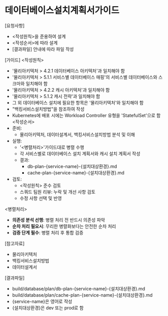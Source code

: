 # 데이터베이스설치계획서가이드 

[요청사항]  
- <작성원칙>을 준용하여 설계
- <작성순서>에 따라 설계
- [결과파일] 안내에 따라 파일 작성 

[가이드]
<작성원칙>
- '물리아키텍처 > 4.2.1 데이터베이스 아키텍처'과 일치해야 함
- '물리아키텍처 > 5.1.1 서비스별 데이터베이스 매핑'의 서비스별 데이터베이스와 스크마와 일치해야 함 
- '물리아키텍처 > 4.2.2 캐시 아키텍처'과 일치해야 함  
- '물리아키텍처 > 5.1.2 캐시 전략'과 일치해야 함  
- 그 외 데이터베이스 설치에 필요한 항목은 '물리아키텍처'와 일치해야 함  
- "백킹서비스설치방법"을 참조하여 작성  
- Kubernetes에 배포 시에는 Workload Controller 유형을 'StatefulSet'으로 함   
<작성순서>
- 준비:
  - 물리아키텍처, 데이터설계서, 백킹서비스설치방법 분석 및 이해 
- 실행:  
  - '<병렬처리>'가이드대로 병렬 수행 
  - 각 서비스별로 데이터베이스 설치 계획서와 캐시 설치 계획서 작성 
  - 결과: 
    - db-plan-{service-name}-{설치대상환경}.md
    - cache-plan-{service-name}-{설치대상환경}.md
- 검토:
  - <작성원칙> 준수 검토
  - 스쿼드 팀원 리뷰: 누락 및 개선 사항 검토
  - 수정 사항 선택 및 반영 

<병렬처리>
- **의존성 분석 선행**: 병렬 처리 전 반드시 의존성 파악
- **순차 처리 필요시**: 무리한 병렬화보다는 안전한 순차 처리
- **검증 단계 필수**: 병렬 처리 후 통합 검증

[참고자료]
- 물리아키텍처
- 백킹서비스설치방법
- 데이터설계서

[결과파일]
- build/database/plan/db-plan-{service-name}-{설치대상환경}.md
- build/database/plan/cache-plan-{service-name}-{설치대상환경}.md
- {service-name}은 영어로 작성  
- {설치대상환경}은 dev 또는 prod로 함